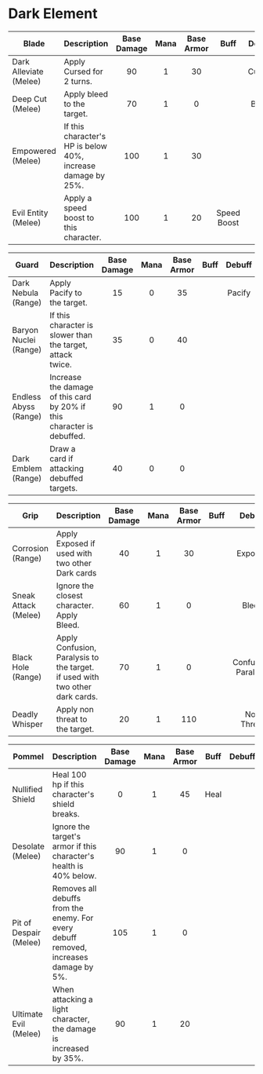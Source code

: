 # Dark Element

| **Blade**              |                      **Description**                         | **Base Damage** | **Mana** | **Base Armor** |   **Buff**  | **Debuff** |
| ---------------------- | ------------------------------------------------------------ | :-------------: | :------: | :------------: | :---------: | :--------: |
| Dark Alleviate (Melee) | Apply Cursed for 2 turns.                                    |        90       |     1    |       30       |             |   Cursed   |
| Deep Cut (Melee)       | Apply bleed to the target.                                   |        70       |     1    |        0       |             |    Bleed   |
| Empowered (Melee)      | If this character's HP is below 40%, increase damage by 25%. |       100       |     1    |       30       |             |            |
| Evil Entity (Melee)    | Apply a speed boost to this character.                       |       100       |     1    |       20       | Speed Boost |            |

| **Guard**             |                      **Description**                                   | **Base Damage** | **Mana** | **Base Armor** | **Buff** | **Debuff** |
| --------------------- | ---------------------------------------------------------------------- | :-------------: | :------: | :------------: | :------: | :--------: |
| Dark Nebula (Range)   | Apply Pacify to the target.                                            |        15       |     0    |       35       |          |   Pacify   |
| Baryon Nuclei (Range) | If this character is slower than the target, attack twice.             |        35       |     0    |       40       |          |            |
| Endless Abyss (Range) | Increase the damage of this card by 20% if this character is debuffed. |        90       |     1    |        0       |          |            |
| Dark Emblem (Range)   | Draw a card if attacking debuffed targets.                             |        40       |     0    |        0       |          |            |

| **Grip**             |                      **Description**                                         | **Base Damage** | **Mana** | **Base Armor** | **Buff** |      **Debuff**      |
| -------------------- | ---------------------------------------------------------------------------- | :-------------: | :------: | :------------: | :------: | :------------------: |
| Corrosion (Range)    | Apply Exposed if used with two other Dark cards                              |        40       |     1    |       30       |          |        Exposed       |
| Sneak Attack (Melee) | Ignore the closest character. Apply Bleed.                                   |        60       |     1    |        0       |          |         Bleed        |
| Black Hole (Range)   | Apply Confusion, Paralysis to the target. if used with two other dark cards. |        70       |     1    |        0       |          | Confusion, Paralysis |
| Deadly Whisper       | Apply non threat to the target.                                              |        20       |     1    |       110      |          |      Non Threat      |

| **Pommel**             |                      **Description**                                                  | **Base Damage** | **Mana** | **Base Armor** | **Buff** | **Debuff** |
| ---------------------- | ------------------------------------------------------------------------------------- | :-------------: | :------: | :------------: | :------: | :--------: |
| Nullified Shield       | Heal 100 hp if this character's shield breaks.                                        |        0        |     1    |       45       |   Heal   |            |
| Desolate (Melee)       | Ignore the target's armor if this character's health is 40% below.                    |        90       |     1    |        0       |          |            |
| Pit of Despair (Melee) | Removes all debuffs from the enemy. For every debuff removed, increases damage by 5%. |       105       |     1    |        0       |          |            |
| Ultimate Evil (Melee)  | When attacking a light character, the damage is increased by 35%.                     |        90       |     1    |       20       |          |            |
